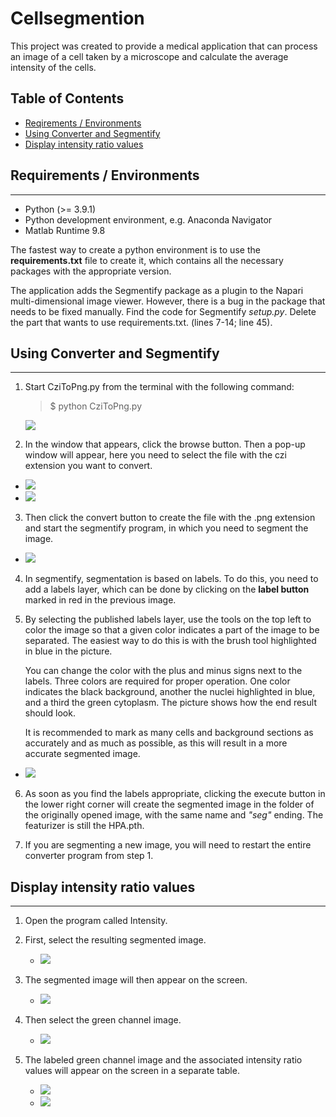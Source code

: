 # Cellsegmention
This project was created to provide a medical application that can process an image of a cell taken by a microscope and calculate the average intensity of the cells.

## Table of Contents
 - [Reqirements / Environments](#reqirements)
 - [Using Converter and Segmentify](#converter)
 - [Display intensity ratio values](#intensity)

## Requirements / Environments <a name="reqirements"></a>
---
- Python (>= 3.9.1)
- Python development environment, e.g. Anaconda Navigator
- Matlab Runtime 9.8

The fastest way to create a python environment is to use the **requirements.txt** file to create it, which contains all the necessary packages with the appropriate version.

The application adds the Segmentify package as a plugin to the Napari multi-dimensional image viewer. However, there is a bug in the package that needs to be fixed manually. Find the code for Segmentify *setup.py*. Delete the part that wants to use requirements.txt. (lines 7-14; line 45).

## Using Converter and Segmentify <a name="converter"></a>
---
1. Start CziToPng.py from the terminal with the following command:
    > $ python CziToPng.py

    ![](./figs/PythonCommand.png)

2. In the window that appears, click the browse button. Then a pop-up window will appear, here you need to select the file with the czi extension you want to convert.
- ![](./figs/CziFileConverter.png)
- ![](./figs/CziFileFormat.png)

3. Then click the convert button to create the file with the .png extension and start the segmentify program, in which you need to segment the image.
- ![](./figs/Napari.png)

4. In segmentify, segmentation is based on labels. To do this, you need to add a labels layer, which can be done by clicking on the **label button** marked in red in the previous image.

5. <p>By selecting the published labels layer, use the tools on the top left to color the image so that a given color indicates a part of the image to be separated. The easiest way to do this is with the brush tool highlighted in blue in the picture. </p> You can change the color with the plus and minus signs next to the labels. Three colors are required for proper operation. One color indicates the black background, another the nuclei highlighted in blue, and a third the green cytoplasm. The picture shows how the end result should look. </p> It is recommended to mark as many cells and background sections as accurately and as much as possible, as this will result in a more accurate segmented image.
- ![](./figs/NapariSegmention.png)

6. As soon as you find the labels appropriate, clicking the execute button in the lower right corner will create the segmented image in the folder of the originally opened image, with the same name and *"seg"* ending. The featurizer is still the HPA.pth. 

7. If you are segmenting a new image, you will need to restart the entire converter program from step 1.

## Display intensity ratio values <a name="reqirements"></a>
---
1. Open the program called Intensity.

2. First, select the resulting segmented image.

    - ![](./figs/SegmentifiedFig.png)

3. The segmented image will then appear on the screen.

    - ![](./figs/SegmentifiedFig2.png)

4. Then select the green channel image.

    - ![](./figs/GreenChannelFig.png)

5. The labeled green channel image and the associated intensity ratio values will appear on the screen in a separate table.

    - ![](./figs/ResultFig.png)
    - ![](./figs/ResultChart.png)
